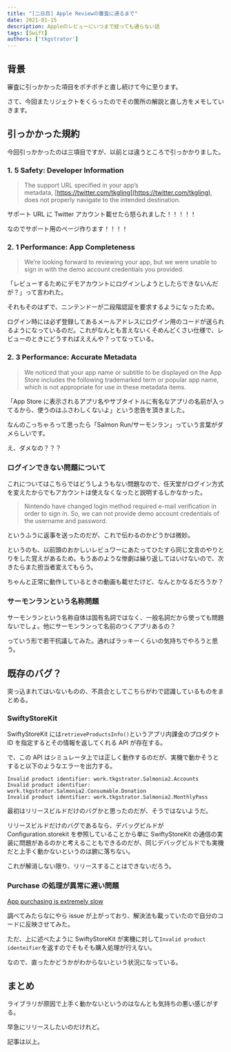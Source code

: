 ```yaml
---
title: "[二日目] Apple Reviewの審査に通るまで"
date: 2021-01-15
description: Appleのレビューにいつまで経っても通らない話
tags: [Swift]
authors: ['tkgstrator']
---
```


## 背景

審査に引っかかった項目をポチポチと直し続けて今に至ります。

さて、今回またリジェクトをくらったのでその箇所の解説と直し方をメモしていきます。

## 引っかかった規約

今回引っかかったのは三項目ですが、以前とは違うところで引っかかりました。

### 1. 5 Safety: Developer Information

> The support URL specified in your app’s metadata, [https://twitter.com/tkgling](https://twitter.com/tkgling), does not properly navigate to the intended destination.

サポート URL に Twitter アカウント載せたら怒られました！！！！！

なのでサポート用のページ作ります！！！！

### 2. 1 Performance: App Completeness

> We’re looking forward to reviewing your app, but we were unable to sign in with the demo account credentials you provided.

「レビューするためにデモアカウントにログインしようとしたらできないんだが？」って言われた。

それもそのはずで、ニンテンドーが二段階認証を要求するようになったため。

ログイン時には必ず登録してあるメールアドレスにログイン用のコードが送られるようになっているのだ。これがなんとも言えないくそめんどくさい仕様で、レビューのときにどうすればええんや？ってなっている。

### 2. 3 Performance: Accurate Metadata

> We noticed that your app name or subtitle to be displayed on the App Store includes the following trademarked term or popular app name, which is not appropriate for use in these metadata items.

「App Store に表示されるアプリ名やサブタイトルに有名なアプリの名前が入ってるから、使うのはふさわしくないよ」という忠告を頂きました。

なんのこっちゃろって思ったら「Salmon Run/サーモンラン」っていう言葉がダメらしいです。

え、ダメなの？？？

### ログインできない問題について

これについてはこちらではどうしようもない問題なので、任天堂がログイン方式を変えたからでもアカウントは使えなくなったと説明するしかなかった。

> Nintendo have changed login method required e-mail verification in order to sign in. So, we can not provide demo account credentials of the username and password.

というふうに返事を送ったのだが、これで伝わるのかどうかは微妙。

というのも、以前頭のおかしいレビュワーにあたってひたすら同じ文言のやりとりをした覚えがあるため。もうあのような惨劇は繰り返してはいけないので、次きたらまた担当者変えてもらう。

ちゃんと正常に動作しているときの動画も載せたけど、なんとかなるだろうか？

### サーモンランという名称問題

サーモンランという名称自体は固有名詞ではなく、一般名詞だから使っても問題ないでしょ。他にサーモンランって名前のつくアプリあるの？

っていう形で若干抗議してみた。通ればラッキーくらいの気持ちでやろうと思う。

## 既存のバグ？

突っ込まれてはいないものの、不具合としてこちらがわで認識しているものをまとめる。

### SwiftyStoreKit

SwiftyStoreKit には`retrieveProductsInfo()`というアプリ内課金のプロダクト ID を指定するとその情報を返してくれる API が存在する。

で、この API はシミュレータ上では正しく動作するのだが、実機で動かそうとすると以下のようなエラーを出力する。

```
Invalid product identifier: work.tkgstrator.Salmonia2.Accounts
Invalid product identifier: work.tkgstrator.Salmonia2.Consumable.Donation
Invalid product identifier: work.tkgstrator.Salmonia2.MonthlyPass
```

最初はリリースビルドだけのバグかと思ったのだが、そうではないようだ。

リリースビルドだけのバグであるなら、デバッグビルドが Configuration.storekit を参照していることから単に SwiftyStoreKit の通信の実装に問題があるのかと考えることもできるのだが、同じデバッグビルドでも実機だと上手く動かないというのは腑に落ちない。

これが解消しない限り、リリースすることはできないだろう。

### Purchase の処理が異常に遅い問題

[App purchasing is extremely slow](https://github.com/bizz84/SwiftyStoreKit/issues/506)

調べてみたらなにやら issue が上がっており、解決法も載っていたので自分のコードに反映させてみた。

ただ、上に述べたように SwiftyStoreKit が実機に対して`Invalid product identeifier`を返すのでそもそも購入処理が行えない。

なので、直ったかどうかがわからないという状況になっている。

## まとめ

ライブラリが原因で上手く動かないというのはなんとも気持ちの悪い感じがする。

早急にリリースしたいのだけれど。

記事は以上。
